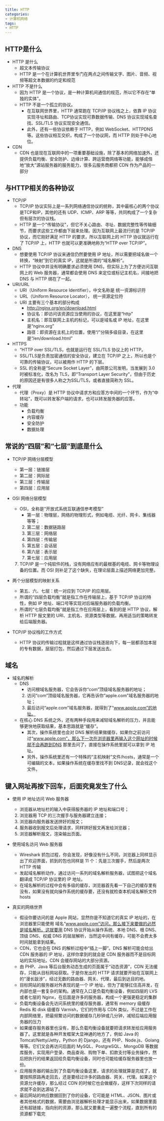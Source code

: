 ```yaml
---
title: HTTP
categories:
- 计算机网络
tags:
- HTTP
---
```



## HTTP是什么

- HTTP 是什么
  - 超文本传输协议
  - HTTP 是一个在计算机世界里专门在两点之间传输文字、图片、音频、视频等超文本数据的约定和规范
- HTTP 不是什么
  - 因为 HTTP 是一个协议，是一种计算机间通信的规范，所以它不存在“单独的实体”。
  - HTTP 不是一个孤立的协议。
    - 在互联网世界里，HTTP 通常跑在 TCP/IP 协议栈之上，依靠 IP 协议实现寻址和路由、TCP协议实现可靠数据传输、DNS 协议实现域名查找、SSL/TLS 协议实现安全通信。
    - 此外，还有一些协议依赖于 HTTP，例如 WebSocket、HTTPDNS 等。这些协议相互交织，构成了一个协议网，而 HTTP 则处于中心地位。
- CDN
  - CDN 也是现在互联网中的一项重要基础设施，除了基本的网络加速外，还提供负载均衡、安全防护、边缘计算、跨运营商网络等功能，能够成倍地“放大”源站服务器的服务能力，很多云服务商都把 CDN 作为产品的一部分



## 与HTTP相关的各种协议

- TCP/IP
  - TCP/IP 协议实际上是一系列网络通信协议的统称，其中最核心的两个协议是TCP和IP，其他的还有 UDP、ICMP、ARP 等等，共同构成了一个复杂但有层次的协议栈。
  - HTTP 是一个"传输协议"，但它不关心路由、寻址、数据完整性等传输细节，而要求这些工作都由下层来处理。因为互联网上最流行的是 TCP/IP 协议，而它刚好满足 HTTP 的要求，所以互联网上的 HTTP 协议就运行在了 TCP/IP 上，HTTP 也就可以更准确地称为“HTTP over TCP/IP”。
- DNS
  - 想要使用 TCP/IP 协议来通信仍然要使用 IP 地址，所以需要把域名做一个转换，“映射”到它的真实 IP，这就是所谓的“域名解析”。
  - HTTP 协议中并没有明确要求必须使用 DNS，但实际上为了方便访问互联网上的 Web 服务器，通常都会使用 DNS 来定位或标记主机名，间接地把 DNS 与 HTTP 绑在了一起。
- URI/URL
  - URI（Uniform Resource Identifier），中文名称是 统一资源标识符
  - URL（Uniform Resource Locator）， 统一资源定位符
  - URI 主要有三个基本的部分构成
    - http://nginx.org/en/download.html
    - 协议名：即访问该资源应当使用的协议，在这里是“http”
    - 主机名：即互联网上主机的标记，可以是域名或 IP 地址，在这里是“nginx.org”
    - 路径：即资源在主机上的位置，使用“/”分隔多级目录，在这里是“/en/download.html”
- HTTPS
  - “HTTP over SSL/TLS，也就是运行在 SSL/TLS 协议上的 HTTP。
  -  SSL/TLS是负责加密通信的安全协议，建立在 TCP/IP 之上，所以也是个可靠的传输协议，可以被用作 HTTP 的下层。
  - SSL 的全称是“Secure Socket Layer”，由网景公司发明，当发展到 3.0 时被标准化，改名为 TLS，即“Transport Layer Security”，但由于历史的原因还是有很多人称之为SSL/TLS，或者直接简称为 SSL。
- 代理
  - 代理（Proxy）是 HTTP 协议中请求方和应答方中间的一个环节，作为“中转站”，既可以转发客户端的请求，也可以转发服务器的应答。
  - 功能
    - 负载均衡
    - 内容缓存
    - 安全防护
    - 数据处理







## 常说的“四层”和“七层”到底是什么

- TCP/IP 网络分层模型
  - 第一层：链接层
  - 第二层：网际层
  - 第三层：传输层
  - 第四层：应用层
- OSI 网络分层模型
  - OSI，全称是“开放式系统互联通信参考模型”
    - 第一层：物理层，网络的物理形式，例如电缆、光纤、网卡、集线器等等；
    2. 第二层：数据链路层
    3. 第三层：网络层
    4. 第四层：传输层
    5. 第五层：会话层
    6. 第六层：表示层
    7. 第七层：应用层
  7. TCP/IP 是一个纯软件的栈，没有网络应有的最根基的电缆、网卡等物理设备的位置。而 OSI 则补足了这个缺失，在理论层面上描述网络更加完整。
- 两个分层模型的映射关系
  - 第五、六、七层：统一对应到 TCP/IP 的应用层。
  - 所谓的“四层负载均衡”就是指工作在传输层上，基于 TCP/IP 协议的特性，例如 IP 地址、端口号等实现对后端服务器的负载均衡。
  - 所谓的“七层负载均衡”就是指工作在应用层上，看到的是 HTTP 协议，解析 HTTP 报文里的 URI、主机名、资源类型等数据，再用适当的策略转发给后端服务器。
- TCP/IP 协议栈的工作方式
  
  - HTTP 协议的传输过程就是这样通过协议栈逐层向下，每一层都添加本层的专有数据，层层打包，然后通过下层发送出去。





##  域名

- 域名的解析
  - DNS
    - 访问根域名服务器，它会告诉你“com”顶级域名服务器的地址；
    2. 访问“com”顶级域名服务器，它再告诉你“apple.com”域名服务器的地址；
    3. 最后访问“apple.com”域名服务器，就得到了“www.apple.com”的地址。
  - 在核心 DNS 系统之外，还有两种手段用来减轻域名解析的压力，并且能够更快地获取结果，基本思路就是“缓存”。
    - 其次，操作系统里也会对 DNS 解析结果做缓存，如果你之前访问过“www.apple.com”，那么下一次在浏览器里再输入这个网址的时候就不会再跑到DNS 那里去问了，直接在操作系统里就可以拿到 IP 地址。
    - 另外，操作系统里还有一个特殊的“主机映射”文件/hosts，通常是一个可编辑的文本，如果操作系统在缓存里找不到 DNS记录，就会找这个文件。





## 键入网址再按下回车，后面究竟发生了什么

- 使用 IP 地址访问 Web 服务器

  - 浏览器从地址栏的输入中获得服务器的 IP 地址和端口号；

  2. 浏览器用 TCP 的三次握手与服务器建立连接；
  3. 浏览器向服务器发送拼好的报文；
  4. 服务器收到报文后处理请求，同样拼好报文再发给浏览器；
  5. 浏览器解析报文，渲染输出页面。

- 使用域名访问 Web 服务器

  - Wireshark 抓包过程，你会发现，好像没有什么不同，浏览器上同样显示出了欢迎界面，抓到的包也同样是 11 个：先是三次握手，然后是两次 HTTP 传输
  - 发起域名解析动作，通过访问一系列的域名解析服务器，试图把这个域名翻译成 TCP/IP 协议里的 IP 地址。
  - 在域名解析的过程中会有多级的缓存，浏览器首先看一下自己的缓存里有没有，如果没有就向操作系统的缓存要，还没有就检查本机域名解析文件 hosts

- 真实的网络世界

  - 假设你要访问的是 Apple 网站，显然你是不知道它的真实 IP 地址的，在浏览器里只能使用
    域名“www.apple.com”访问，那么接下来要做的必然是域名解析。这就要用 DNS 协议开始从操作系统、本地 DNS、根 DNS、顶级 DNS、权威 DNS 的层层解析，当然这中间有缓存，可能不会费太多时间就能拿到结果。
  - CDN，它也会在 DNS 的解析过程中“插上一脚”。DNS 解析可能会给出 CDN 服务器的 IP 地址，这样你拿到的就会是 CDN 服务器而不是目标网站的实际地址。CDN 会缓存网站的大部分资源。
  - 由 PHP、Java 等后台服务动态生成的页面属于“动态资源”，CDN 无法缓存，只能从目标网站获取。于是你发出的 HTTP 请求就要开始在互联网上的“漫长跋涉”，经过无数的路由器、网关、代理，最后到达目的地。
  - 目标网站的服务器对外表现的是一个 IP 地址，但为了能够扛住高并发，在内部也是一套复杂的架构。通常在入口是负载均衡设备，例如四层的 LVS 或者七层的 Nginx，在后面是许多的服务器，构成一个更强更稳定的集群
  - 负载均衡设备会先访问系统里的缓存服务器，通常有 memory 级缓存 Redis 和 disk 级缓存 Varnish，它们的作用与 CDN 类似，不过是工作在内部网络里，把最频繁访问的数据缓存几秒钟或几分钟，减轻后端应用服务器的压力
  - 如果缓存服务器里也没有，那么负载均衡设备就要把请求转发给应用服务器了。这里就是各种开发框架大显神通的地方了，例如 Java 的 Tomcat/Netty/Jetty，Python 的 Django，还有 PHP、Node.js、Golang 等等。它们又会再访问后面的 MySQL、PostgreSQL、MongoDB 等数据库服务，实现用户登录、商品查询、购物下单、扣款支付等业务操作，然后把执行的结果返回给负载均衡设备，同时也可能给缓存服务器里也放一份。
  - 应用服务器的输出到了负载均衡设备这里，请求的处理就算是完成了，就要按照原路再走回去，还是要经过许多的路由器、网关、代理。如果这个资源允许缓存，那么经过 CDN 的时候它也会做缓存，这样下次同样的请求就不会到达源站了。
  - 最后网站的响应数据回到了你的设备，它可能是 HTML、JSON、图片或者其他格式的数据，需要由浏览器解析处理才能显示出来，如果数据里面还有超链接，指向别的资源，那么就又要重走一遍整个流程，直到所有的资源都下载完





